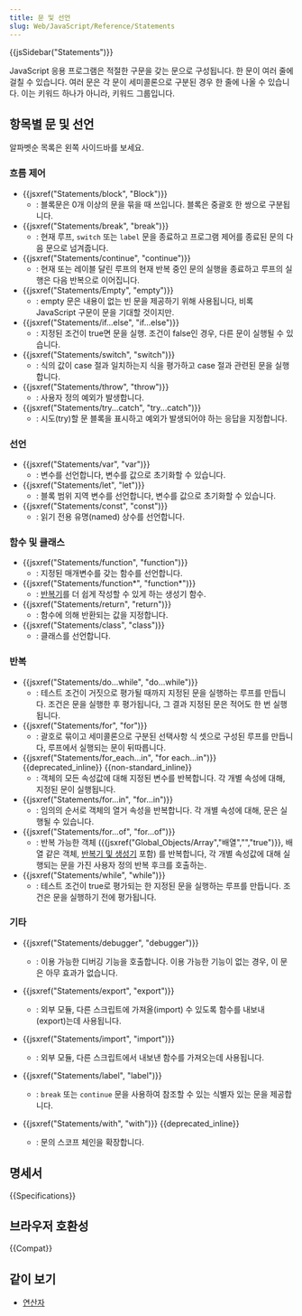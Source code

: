 ```yaml
---
title: 문 및 선언
slug: Web/JavaScript/Reference/Statements
---
```


{{jsSidebar("Statements")}}

JavaScript 응용 프로그램은 적절한 구문을 갖는 문으로 구성됩니다. 한 문이 여러 줄에 걸칠 수 있습니다. 여러 문은 각 문이 세미콜론으로 구분된 경우 한 줄에 나올 수 있습니다. 이는 키워드 하나가 아니라, 키워드 그룹입니다.

## 항목별 문 및 선언

알파벳순 목록은 왼쪽 사이드바를 보세요.

### 흐름 제어

- {{jsxref("Statements/block", "Block")}}
  - : 블록문은 0개 이상의 문을 묶을 때 쓰입니다. 블록은 중괄호 한 쌍으로 구분됩니다.
- {{jsxref("Statements/break", "break")}}
  - : 현재 루프, `switch` 또는 `label` 문을 종료하고 프로그램 제어를 종료된 문의 다음 문으로 넘겨줍니다.
- {{jsxref("Statements/continue", "continue")}}
  - : 현재 또는 레이블 달린 루프의 현재 반복 중인 문의 실행을 종료하고 루프의 실행은 다음 반복으로 이어집니다.
- {{jsxref("Statements/Empty", "empty")}}
  - : empty 문은 내용이 없는 빈 문을 제공하기 위해 사용됩니다, 비록 JavaScript 구문이 문을 기대할 것이지만.
- {{jsxref("Statements/if...else", "if...else")}}
  - : 지정된 조건이 true면 문을 실행. 조건이 false인 경우, 다른 문이 실행될 수 있습니다.
- {{jsxref("Statements/switch", "switch")}}
  - : 식의 값이 case 절과 일치하는지 식을 평가하고 case 절과 관련된 문을 실행합니다.
- {{jsxref("Statements/throw", "throw")}}
  - : 사용자 정의 예외가 발생합니다.
- {{jsxref("Statements/try...catch", "try...catch")}}
  - : 시도(try)할 문 블록을 표시하고 예외가 발생되어야 하는 응답을 지정합니다.

### 선언

- {{jsxref("Statements/var", "var")}}
  - : 변수를 선언합니다, 변수를 값으로 초기화할 수 있습니다.
- {{jsxref("Statements/let", "let")}}
  - : 블록 범위 지역 변수를 선언합니다, 변수를 값으로 초기화할 수 있습니다.
- {{jsxref("Statements/const", "const")}}
  - : 읽기 전용 유명(named) 상수를 선언합니다.

### 함수 및 클래스

- {{jsxref("Statements/function", "function")}}
  - : 지정된 매개변수를 갖는 함수를 선언합니다.
- {{jsxref("Statements/function*", "function*")}}
  - : [반복기](/ko/docs/Web/JavaScript/Guide/The_Iterator_protocol)를 더 쉽게 작성할 수 있게 하는 생성기 함수.
- {{jsxref("Statements/return", "return")}}
  - : 함수에 의해 반환되는 값을 지정합니다.
- {{jsxref("Statements/class", "class")}}
  - : 클래스를 선언합니다.

### 반복

- {{jsxref("Statements/do...while", "do...while")}}
  - : 테스트 조건이 거짓으로 평가될 때까지 지정된 문을 실행하는 루프를 만듭니다. 조건은 문을 실행한 후 평가됩니다, 그 결과 지정된 문은 적어도 한 번 실행됩니다.
- {{jsxref("Statements/for", "for")}}
  - : 괄호로 묶이고 세미콜론으로 구분된 선택사항 식 셋으로 구성된 루프를 만듭니다, 루프에서 실행되는 문이 뒤따릅니다.
- {{jsxref("Statements/for_each...in", "for each...in")}} {{deprecated_inline}} {{non-standard_inline}}
  - : 객체의 모든 속성값에 대해 지정된 변수를 반복합니다. 각 개별 속성에 대해, 지정된 문이 실행됩니다.
- {{jsxref("Statements/for...in", "for...in")}}
  - : 임의의 순서로 객체의 열거 속성을 반복합니다. 각 개별 속성에 대해, 문은 실행될 수 있습니다.
- {{jsxref("Statements/for...of", "for...of")}}
  - : 반복 가능한 객체 ({{jsxref("Global_Objects/Array","배열","","true")}}, 배열 같은 객체, [반복기 및 생성기](/ko/docs/Web/JavaScript/Guide/Iterators_and_Generators) 포함) 를 반복합니다, 각 개별 속성값에 대해 실행되는 문을 가진 사용자 정의 반복 후크를 호출하는.
- {{jsxref("Statements/while", "while")}}
  - : 테스트 조건이 true로 평가되는 한 지정된 문을 실행하는 루프를 만듭니다. 조건은 문을 실행하기 전에 평가됩니다.

### 기타

- {{jsxref("Statements/debugger", "debugger")}}
  - : 이용 가능한 디버깅 기능을 호출합니다. 이용 가능한 기능이 없는 경우, 이 문은 아무 효과가 없습니다.
- {{jsxref("Statements/export", "export")}}
  - : 외부 모듈, 다른 스크립트에 가져올(import) 수 있도록 함수를 내보내(export)는데 사용됩니다.
- {{jsxref("Statements/import", "import")}}
  - : 외부 모듈, 다른 스크립트에서 내보낸 함수를 가져오는데 사용됩니다.
- {{jsxref("Statements/label", "label")}}

  - : `break` 또는 `continue` 문을 사용하여 참조할 수 있는 식별자 있는 문을 제공합니다.

- {{jsxref("Statements/with", "with")}} {{deprecated_inline}}
  - : 문의 스코프 체인을 확장합니다.

## 명세서

{{Specifications}}

## 브라우저 호환성

{{Compat}}

## 같이 보기

- [연산자](/ko/docs/Web/JavaScript/Reference/Operators)

